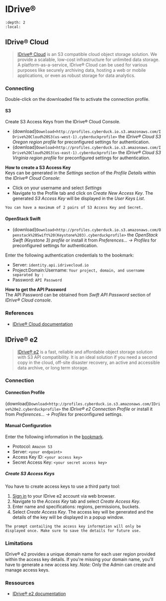 IDrive®
====

```{contents} Content
:depth: 2
:local:
```

## IDrive® Cloud

> [IDrive® Cloud](https://www.idrive.com/cloud/) is an S3 compatible cloud object storage solution. We provide a scalable, low-cost infrastructure for unlimited data storage. A platform-as-a-service, IDrive® Cloud can be used for various purposes like securely archiving data, hosting a web or mobile applications, or even as robust storage for data analytics.

### Connecting

Double-click on the downloaded file to activate the connection profile.

#### S3

Create S3 Access Keys from the IDrive® Cloud Console.

- {download}`Download<http://profiles.cyberduck.io.s3.amazonaws.com/IDrive%20Cloud%20S3(us-west-1).cyberduckprofile>` the *IDrive® Cloud S3 Oregon region profile* for preconfigured settings for authentication.
- {download}`Download<http://profiles.cyberduck.io.s3.amazonaws.com/IDrive%20Cloud%20S3(us-east-1).cyberduckprofile>` the *IDrive® Cloud S3 Virginia region profile* for preconfigured settings for authentication.

**How to create a S3 Access Key**</br>
Keys can be generated in the *Settings* section of the *Profile Details* within the *IDrive® Cloud Console*:

- Click on your username and select *Settings*
- Navigate to the Profile tab and click on *Create New Access Key*. The generated *S3 Access Key* will be displayed in the *User Keys List*.

```{note}
You can have a maximum of 2 pairs of S3 Access Key and Secret.
```

#### OpenStack Swift

- {download}`Download<http://profiles.cyberduck.io.s3.amazonaws.com/Openstack%20Swift%20(Keystone%203).cyberduckprofile>` the *OpenStack Swift (Keystone 3) profile* or install it from *Preferences… → Profiles* for preconfigured settings for authentication.

Enter the following authentication credentials to the bookmark:

- Server: `identity.api.idrivecloud.io`
- Project:Domain:Username: `Your project, domain, and username separated by :`
- Password: `API Password`

**How to get the API Password**</br>
The API Password can be obtained from *Swift API Password* section of *IDrive® Cloud console*.

### References

- [IDrive® Cloud documentation](https://www.idrive.com/cloud/guides/default)


## IDrive® e2

> [IDrive® e2](https://www.idrive.com/e2/) is a fast, reliable and affordable object storage solution with S3 API compatibility. It is an ideal solution if you need a second copy in the cloud, off-site disaster recovery, an active and accessible data archive, or long term storage.

### Connection

#### Connection Profile

{download}`Download<http://profiles.cyberduck.io.s3.amazonaws.com/IDrive%20e2.cyberduckprofile>` the *IDrive® e2 Connection Profile* or install it from *Preferences… → Profiles* for preconfigured settings.

#### Manual Configuration

Enter the following information in the [bookmark](../../cyberduck/bookmarks.md). 

- Protocol: `Amazon S3`
- Server: `<your endpoint>`
- Access Key ID: `<your access key>`
- Secret Access Key: `<your secret access key>`

##### Create S3 Access Keys

You have to create access keys to use a third party tool:

1. [Sign in](https://app.idrivee2.com/signin) to your IDrive e2 account via web browser.
2. Navigate to the *Access Key* tab and select *Create Access Key*.
3. Enter name and specifications: regions, permissions, buckets.
4. Select *Create Access Key*. The access key will be generated and the details of the key will be displayed in a popup window.

```{note}
The prompt contailing the access key information will only be displayed once. Make sure to save the details for future use.
```

### Limitations

IDrive® e2 provides a unique domain name for each user region provided within the access key details. If you're missing your domain name, you'll have to generate a new access key. *Note:* Only the Admin can create and manage access keys.

### Ressources

- [IDrive® e2 documentation](https://www.idrive.com/e2/developer-guide)